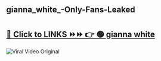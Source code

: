 
 ## gianna_white_-Only-Fans-Leaked

# <h2><a href="https://clipsfans.com/gianna_white_&ref=git">🔗 Click to LINKS ⏩⏩ 👉 🟢 gianna white  </a></h2>

<a href="https://clipsfans.com/gianna_white_&ref=git" rel="nofollow" data-target="animated-image.originalLink"><img src="https://i.ibb.co.com/xMMVF88/686577567.gif" alt="Viral Video Original" style="max-width: 100%; display: inline-block;" data-target="animated-image.originalImage"></a>
